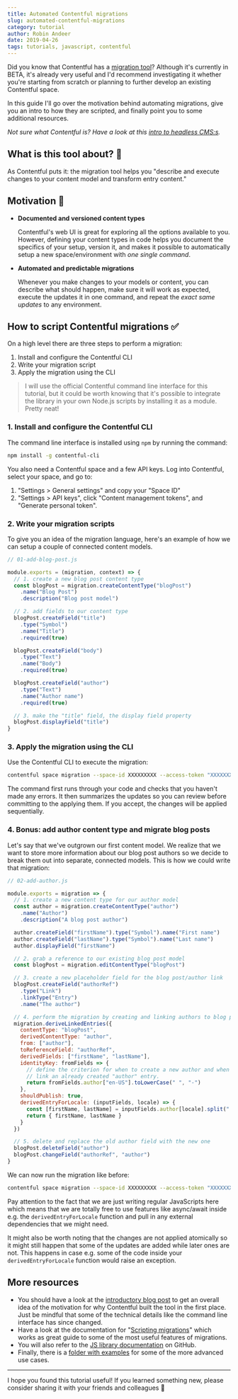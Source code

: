 ```yaml
---
title: Automated Contentful migrations
slug: automated-contentful-migrations
category: tutorial
author: Robin Andeer
date: 2019-04-26
tags: tutorials, javascript, contentful
---
```


Did you know that Contentful has a [migration tool](https://github.com/contentful/contentful-migration)? Although it's currently in BETA, it's already very useful and I'd recommend investigating it whether you're starting from scratch or planning to further develop an existing Contentful space.

In this guide I'll go over the motivation behind automating migrations, give you an intro to how they are scripted, and finally point you to some additional resources.

*Not sure what Contentful is? Have a look at this [intro to headless CMS:s](https://headlesscms.org/about).*

## What is this tool about? 🤔

As Contentful puts it: the migration tool helps you "describe and execute changes to your content model and transform entry content."

## Motivation 🙌

- **Documented and versioned content types**

  Contentful's web UI is great for exploring all the options available to you. However, defining your content types in code helps you document the specifics of your setup, version it, and makes it possible to automatically setup a new space/environment with *one single command*.

- **Automated and predictable migrations**

  Whenever you make changes to your models or content, you can describe what should happen, make sure it will work as expected, execute the updates it in one command, and repeat the *exact same updates* to any environment.

## How to script Contentful migrations ✅

On a high level there are three steps to perform a migration:

1. Install and configure the Contentful CLI
1. Write your migration script
1. Apply the migration using the CLI

> I will use the official Contentful command line interface for this tutorial, but it could be worth knowing that it's possible to integrate the library in your own Node.js scripts by installing it as a module. Pretty neat!

### 1. Install and configure the Contentful CLI

The command line interface is installed using `npm` by running the command:

```bash
npm install -g contentful-cli
```

You also need a Contentful space and a few API keys. Log into Contentful, select your space, and go to:

1. "Settings > General settings" and copy your "Space ID"
1. "Settings > API keys", click "Content management tokens", and "Generate personal token".

### 2. Write your migration scripts

To give you an idea of the migration language, here's an example of how we can setup a couple of connected content models.

```javascript
// 01-add-blog-post.js

module.exports = (migration, context) => {
  // 1. create a new blog post content type
  const blogPost = migration.createContentType("blogPost")
    .name("Blog Post")
    .description("Blog post model")

  // 2. add fields to our content type
  blogPost.createField("title")
    .type("Symbol")
    .name("Title")
    .required(true)

  blogPost.createField("body")
    .type("Text")
    .name("Body")
    .required(true)

  blogPost.createField("author")
    .type("Text")
    .name("Author name")
    .required(true)

  // 3. make the "title" field, the display field property
  blogPost.displayField("title")
}
```

### 3. Apply the migration using the CLI

Use the Contentful CLI to execute the migration:

```bash
contentful space migration --space-id XXXXXXXXX --access-token "XXXXXXXXXXX" ./01-add-blog-post.js
```

The command first runs through your code and checks that you haven't made any errors. It then summarizes the updates so you can review before committing to the applying them. If you accept, the changes will be applied sequentially.

### 4. Bonus: add author content type and migrate blog posts

Let's say that we've outgrown our first content model. We realize that we want to store more information about our blog post authors so we decide to break them out into separate, connected models. This is how we could write that migration:

```javascript
// 02-add-author.js

module.exports = migration => {
  // 1. create a new content type for our author model
  const author = migration.createContentType("author")
    .name("Author")
    .description("A blog post author")

  author.createField("firstName").type("Symbol").name("First name")
  author.createField("lastName").type("Symbol").name("Last name")
  author.displayField("firstName")

  // 2. grab a reference to our existing blog post model
  const blogPost = migration.editContentType("blogPost")

  // 3. create a new placeholder field for the blog post/author link
  blogPost.createField("authorRef")
    .type("Link")
    .linkType("Entry")
    .name("The author")

  // 4. perform the migration by creating and linking authors to blog posts
  migration.deriveLinkedEntries({
    contentType: "blogPost",
    derivedContentType: "author",
    from: ["author"],
    toReferenceField: "authorRef",
    derivedFields: ["firstName", "lastName"],
    identityKey: fromFields => {
      // define the criterion for when to create a new author and when to
      // link an already created "author" entry.
      return fromFields.author["en-US"].toLowerCase(" ", "-")
    },
    shouldPublish: true,
    derivedEntryForLocale: (inputFields, locale) => {
      const [firstName, lastName] = inputFields.author[locale].split(" ")
      return { firstName, lastName }
    }
  })

  // 5. delete and replace the old author field with the new one
  blogPost.deleteField("author")
  blogPost.changeField("authorRef", "author")
}
```

We can now run the migration like before:

```bash
contentful space migration --space-id XXXXXXXXX --access-token "XXXXXXXXXXX" ./02-add-author.js
```

Pay attention to the fact that we are just writing regular JavaScripts here which means that we are totally free to use features like async/await inside e.g. the `derivedEntryForLocale` function and pull in any external dependencies that we might need.

It might also be worth noting that the changes are not applied atomically so it might still happen that some of the updates are added while later ones are not. This happens in case e.g. some of the code inside your `derivedEntryForLocale` function would raise an exception.

## More resources

- You should have a look at the [introductory blog post](https://www.contentful.com/blog/2017/09/18/using-the-contentful-migration-cli/) to get an overall idea of the motivation for why Contentful built the tool in the first place. Just be mindful that some of the technical details like the command line interface has since changed.
- Have a look at the documentation for "[Scripting migrations](https://www.contentful.com/developers/docs/tutorials/general/scripting-migrations/)" which works as great guide to some of the most useful features of migrations.
- You will also refer to the [JS library documentation](https://github.com/contentful/contentful-migration) on GitHub.
- Finally, there is a [folder with examples](https://github.com/contentful/contentful-migration/tree/master/examples) for some of the more advanced use cases.

-------------

I hope you found this tutorial useful! If you learned something new, please consider sharing it with your friends and colleagues 💬
